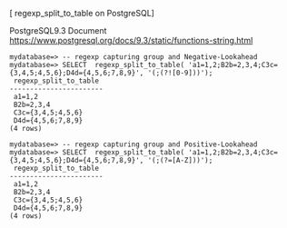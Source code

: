 [ regexp_split_to_table on PostgreSQL]

PostgreSQL9.3 Document https://www.postgresql.org/docs/9.3/static/functions-string.html

```{sql}
mydatabase=> -- regexp capturing group and Negative-Lookahead
mydatabase=> SELECT  regexp_split_to_table( 'a1=1,2;B2b=2,3,4;C3c={3,4,5;4,5,6};D4d={4,5,6;7,8,9}', '(;(?![0-9]))');
 regexp_split_to_table 
-----------------------
 a1=1,2
 B2b=2,3,4
 C3c={3,4,5;4,5,6}
 D4d={4,5,6;7,8,9}
(4 rows)

mydatabase=> -- regexp capturing group and Positive-Lookahead
mydatabase=> SELECT  regexp_split_to_table( 'a1=1,2;B2b=2,3,4;C3c={3,4,5;4,5,6};D4d={4,5,6;7,8,9}', '(;(?=[A-Z]))');
 regexp_split_to_table 
-----------------------
 a1=1,2
 B2b=2,3,4
 C3c={3,4,5;4,5,6}
 D4d={4,5,6;7,8,9}
(4 rows)
``` 
